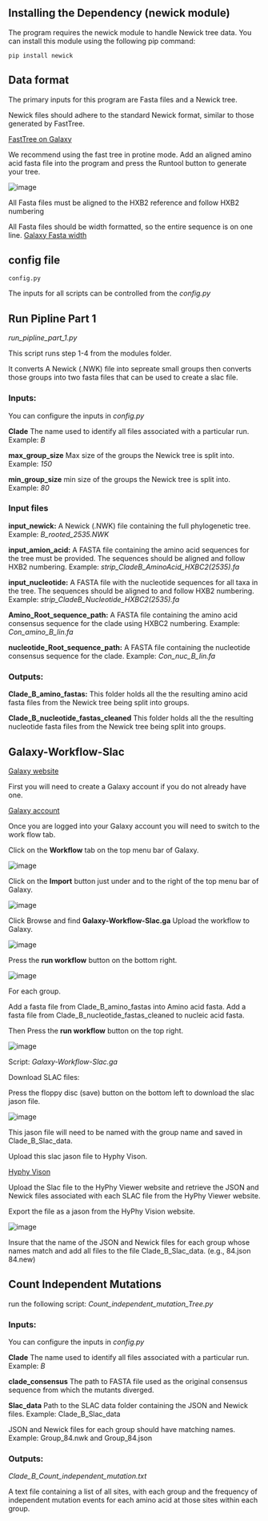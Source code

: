 ##  Installing the Dependency (newick module)
The program requires the newick module to handle Newick tree data. You can install this module using the following pip command:

    pip install newick


## Data format

The primary inputs for this program are Fasta files and a Newick tree.

Newick files should adhere to the standard Newick format, similar to those generated by FastTree.

[FastTree on Galaxy](https://www.google.com/url?sa=t&source=web&rct=j&opi=89978449&url=https://usegalaxy.org/%3Ftool_id%3Dtoolshed.g2.bx.psu.edu/repos/iuc/fasttree/fasttree/2.1.10%2Bgalaxy1&ved=2ahUKEwim94ie3tyJAxVGM9AFHb6jD8kQFnoECAQQAQ&usg=AOvVaw3Ng8qAuGywusGIA3-THs7n)

We recommend using the fast tree in protine mode. Add an aligned amino acid fasta file into the program and press the Runtool button to generate your tree.

![image](modules/PNGS/FastTree.png)

All Fasta files must be aligned to the HXB2 reference and follow HXB2 numbering

All Fasta files should be width formatted, so the entire sequence is on one line.
[Galaxy Fasta width](https://usegalaxy.org/?tool_id=toolshed.g2.bx.psu.edu%2Frepos%2Fdevteam%2Ffasta_formatter%2Fcshl_fasta_formatter%2F1.0.1)

## config file
    config.py
The inputs for all scripts can be controlled from the *config.py*



## Run Pipline Part 1

*run_pipline_part_1.py*

This script runs step 1-4 from the modules folder.

It converts A Newick (.NWK) file into sepreate small groups then converts those groups into two fasta files that can be used to create a slac file.

### Inputs: 

You can configure the inputs in *config.py*

**Clade** The name used to identify all files associated with a particular run.
Example: *B*

**max_group_size** Max size of the groups the Newick tree is split into.
Example: *150*

**min_group_size** min size of the groups the Newick tree is split into.
Example: *80*

### Input files

**input_newick:** A Newick (.NWK) file containing the full phylogenetic tree. 
Example: *B_rooted_2535.NWK*

**input_amion_acid:** A FASTA file containing the amino acid sequences for the tree must be provided. The sequences should be aligned and follow HXB2 numbering.
Example: *strip_CladeB_AminoAcid_HXBC2(2535).fa*

**input_nucleotide:** A FASTA file with the nucleotide sequences for all taxa in the tree. The sequences should be aligned to and follow HXB2 numbering.
Example: *strip_CladeB_Nucleotide_HXBC2(2535).fa*

**Amino_Root_sequence_path:** A FASTA file containing the amino acid consensus sequence for the clade using HXBC2 numbering.
Example: *Con_amino_B_lin.fa*

**nucleotide_Root_sequence_path:** A FASTA file containing the nucleotide consensus sequence for the clade. 
Example: *Con_nuc_B_lin.fa*

### Outputs: 

**Clade_B_amino_fastas:**
This folder holds all the the resulting amino acid fasta files from the Newick tree being split into groups.

**Clade_B_nucleotide_fastas_cleaned**
This folder holds all the the resulting nucleotide fasta files from the Newick tree being split into groups.


## Galaxy-Workflow-Slac

[Galaxy website](https://galaxyproject.org)

First you will need to create a Galaxy account if you do not already have one.

[Galaxy account](https://training.galaxyproject.org/training-material/faqs/galaxy/account_create.html)

Once you are logged into your Galaxy account you will need to switch to the work flow tab.

Click on the **Workflow** tab on the top menu bar of Galaxy.

![image](modules/PNGS/WorkFlowTab.png)

Click on the **Import** button just under and to the right of the top menu bar of Galaxy.

![image](modules/PNGS/Import_workFlow.png)

Click Browse and find **Galaxy-Workflow-Slac.ga** Upload the workflow to Galaxy.

![image](modules/PNGS/Choose_file.png)

Press the **run workflow** button on the bottom right.

![image](modules/PNGS/Slac.png)

For each group.

Add a fasta file from Clade_B_amino_fastas into Amino acid fasta.
Add a fasta file from Clade_B_nucleotide_fastas_cleaned to nucleic acid fasta.

Then Press the **run workflow** button on the top right.

![image](modules/PNGS/RunWorkFlow.png)

Script: *Galaxy-Workflow-Slac.ga*

Download SLAC files: 

Press the floppy disc (save) button on the bottom left to download the slac jason file.

![image](modules/PNGS/DownLoad.png)

This jason file will need to be named with the group name and saved in Clade_B_Slac_data.

Upload this slac jason file to Hyphy Vison.

[Hyphy Vison](http://vision.hyphy.org/SLAC#tree-tab)

Upload the Slac file to the  HyPhy Viewer website and retrieve the JSON and Newick files associated with each SLAC file from the HyPhy Viewer website. 

Export the file as a jason from the HyPhy Vision website.

![image](modules/PNGS/HyPhyVison.png)

Insure that the name of the JSON and Newick files for each group whose names match and add all files to the file Clade_B_Slac_data.
(e.g., 84.json 84.new) 



## Count Independent Mutations 

run the following script: 
*Count_independent_mutation_Tree.py*

### Inputs: 

You can configure the inputs in *config.py*

**Clade** The name used to identify all files associated with a particular run.
Example: *B*

**clade_consensus** The path to FASTA file used as the original consensus sequence from which the mutants diverged.

**Slac_data**   Path to the SLAC data folder containing the JSON and Newick files.
Example: Clade_B_Slac_data

JSON and Newick files for each group should have matching names.
Example: Group_84.nwk and Group_84.json

### Outputs: 

*Clade_B_Count_independent_mutation.txt*


A text file containing a list of all sites, with each group and the frequency of independent mutation events for each amino acid at those sites within each group.




 